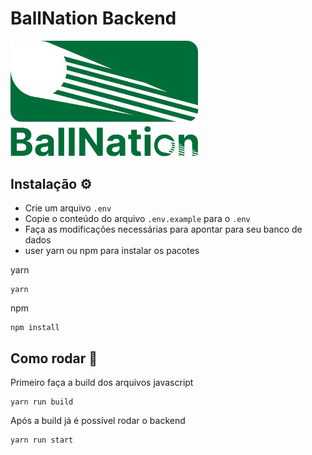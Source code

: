 # BallNation Backend
<img src="https://raw.githubusercontent.com/lexmarcos/ballnation-frontend/194f455855b9f6f44dc9deae96e0fa434ad1be7e/public/assets/logo.svg" width="300">

## Instalação ⚙️

- Crie um arquivo `.env`
- Copie o conteúdo do arquivo `.env.example` para o `.env`
- Faça as modificações necessárias para apontar para seu banco de dados
- user yarn ou npm para instalar os pacotes

yarn

```
yarn
```

npm

```
npm install
```

## Como rodar 🎯

Primeiro faça a build dos arquivos javascript

```
yarn run build
```

Após a build já é possível rodar o backend

```
yarn run start
```
